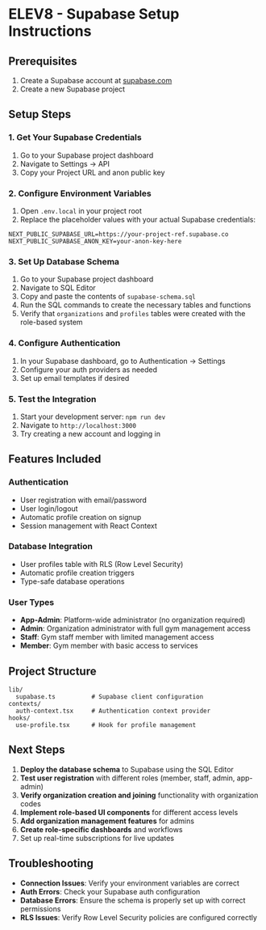 # ELEV8 - Supabase Setup Instructions

## Prerequisites
1. Create a Supabase account at [supabase.com](https://supabase.com)
2. Create a new Supabase project

## Setup Steps

### 1. Get Your Supabase Credentials
1. Go to your Supabase project dashboard
2. Navigate to Settings → API
3. Copy your Project URL and anon public key

### 2. Configure Environment Variables
1. Open `.env.local` in your project root
2. Replace the placeholder values with your actual Supabase credentials:
```env
NEXT_PUBLIC_SUPABASE_URL=https://your-project-ref.supabase.co
NEXT_PUBLIC_SUPABASE_ANON_KEY=your-anon-key-here
```

### 3. Set Up Database Schema
1. Go to your Supabase project dashboard
2. Navigate to SQL Editor
3. Copy and paste the contents of `supabase-schema.sql`
4. Run the SQL commands to create the necessary tables and functions
5. Verify that `organizations` and `profiles` tables were created with the role-based system

### 4. Configure Authentication
1. In your Supabase dashboard, go to Authentication → Settings
2. Configure your auth providers as needed
3. Set up email templates if desired

### 5. Test the Integration
1. Start your development server: `npm run dev`
2. Navigate to `http://localhost:3000`
3. Try creating a new account and logging in

## Features Included

### Authentication
- User registration with email/password
- User login/logout
- Automatic profile creation on signup
- Session management with React Context

### Database Integration
- User profiles table with RLS (Row Level Security)
- Automatic profile creation triggers
- Type-safe database operations

### User Types
- **App-Admin**: Platform-wide administrator (no organization required)
- **Admin**: Organization administrator with full gym management access
- **Staff**: Gym staff member with limited management access  
- **Member**: Gym member with basic access to services

## Project Structure

```
lib/
  supabase.ts          # Supabase client configuration
contexts/
  auth-context.tsx     # Authentication context provider
hooks/
  use-profile.tsx      # Hook for profile management
```

## Next Steps

1. **Deploy the database schema** to Supabase using the SQL Editor
2. **Test user registration** with different roles (member, staff, admin, app-admin)
3. **Verify organization creation and joining** functionality with organization codes
4. **Implement role-based UI components** for different access levels
5. **Add organization management features** for admins
6. **Create role-specific dashboards** and workflows
7. Set up real-time subscriptions for live updates

## Troubleshooting

- **Connection Issues**: Verify your environment variables are correct
- **Auth Errors**: Check your Supabase auth configuration
- **Database Errors**: Ensure the schema is properly set up with correct permissions
- **RLS Issues**: Verify Row Level Security policies are configured correctly
